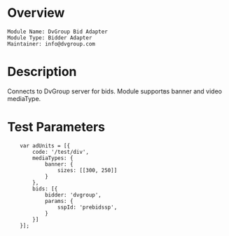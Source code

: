 # Overview

```
Module Name: DvGroup Bid Adapter
Module Type: Bidder Adapter
Maintainer: info@dvgroup.com
```

# Description
Connects to DvGroup server for bids.
Module supportвs banner and video mediaType.

# Test Parameters

```
    var adUnits = [{
        code: '/test/div',
        mediaTypes: {
            banner: {
                sizes: [[300, 250]]
            }
        },
        bids: [{
            bidder: 'dvgroup',
            params: {
                sspId: 'prebidssp',               
            }
        }]
    }];
```
